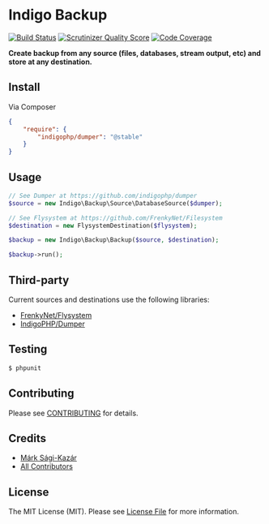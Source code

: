 # Indigo Backup

[![Build Status](https://travis-ci.org/indigophp/backup.png?branch=develop)](https://travis-ci.org/indigophp/backup)
[![Scrutinizer Quality Score](https://scrutinizer-ci.com/g/indigophp/backup/badges/quality-score.png?s=2cf8773e5649fb85fbd3d21e05f77446cd7c0efe)](https://scrutinizer-ci.com/g/indigophp/backup/)
[![Code Coverage](https://scrutinizer-ci.com/g/indigophp/backup/badges/coverage.png?s=760538c10f947ddd297fd3d36ca20fc3ad7007a7)](https://scrutinizer-ci.com/g/indigophp/backup/)

**Create backup from any source (files, databases, stream output, etc) and store at any destination.**

## Install

Via Composer

``` json
{
    "require": {
        "indigophp/dumper": "@stable"
    }
}
```

## Usage

``` php
// See Dumper at https://github.com/indigophp/dumper
$source = new Indigo\Backup\Source\DatabaseSource($dumper);

// See Flysystem at https://github.com/FrenkyNet/Filesystem
$destination = new FlysystemDestination($flysystem);

$backup = new Indigo\Backup\Backup($source, $destination);

$backup->run();
```

## Third-party

Current sources and destinations use the following libraries:

* [FrenkyNet/Flysystem](https://github.com/FrenkyNet/Filesystem)
* [IndigoPHP/Dumper](https://github.com/indigophp/dumper)

## Testing

``` bash
$ phpunit
```

## Contributing

Please see [CONTRIBUTING](https://github.com/indigophp/backup/blob/develop/CONTRIBUTING.md) for details.

## Credits

- [Márk Sági-Kazár](https://github.com/sagikazarmark)
- [All Contributors](https://github.com/indigophp/backup/contributors)


## License

The MIT License (MIT). Please see [License File](https://github.com/indigophp/backup/blob/develop/LICENSE) for more information.